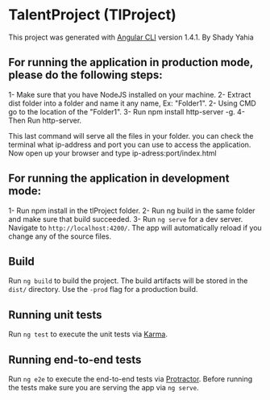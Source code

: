 # TalentProject (TlProject)

This project was generated with [Angular CLI](https://github.com/angular/angular-cli) version 1.4.1. 
By Shady Yahia

## For running the application in production mode, please do the following steps:

1- Make sure that you have NodeJS installed on your machine.
2- Extract dist folder into a folder and name it any name, Ex: "Folder1".
2- Using CMD go to the location of the "Folder1".
3- Run  npm install http-server -g.
4- Then Run http-server.

This last command will serve all the files in your folder. you can check the terminal what ip-address and port you can use to access the application. Now open up your browser and type ip-adress:port/index.html

## For running the application in development mode:
1- Run npm install in the tlProject folder.
2- Run ng build in the same folder and make sure that build succeeded.
3- Run `ng serve` for a dev server. Navigate to `http://localhost:4200/`. The app will automatically reload if you change any of the source files.

## Build

Run `ng build` to build the project. The build artifacts will be stored in the `dist/` directory. Use the `-prod` flag for a production build.

## Running unit tests

Run `ng test` to execute the unit tests via [Karma](https://karma-runner.github.io).

## Running end-to-end tests

Run `ng e2e` to execute the end-to-end tests via [Protractor](http://www.protractortest.org/).
Before running the tests make sure you are serving the app via `ng serve`.

